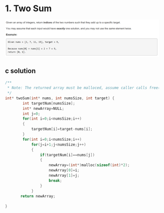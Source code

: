# 1. Two Sum
<img src="https://github.com/vampire1996/-leetcode/blob/master/Problems/1-100/1.TwoSum/problem.png "/>

## c solution
```c
/**
 * Note: The returned array must be malloced, assume caller calls free().
 */
int* twoSum(int* nums, int numsSize, int target) {
        int targetNum[numsSize];
        int* newArray=NULL;
        int j=0;
        for(int i=0;i<numsSize;i++)
        {
            targetNum[i]=target-nums[i];
        }
        for(int i=0;i<numsSize;i++)
            for(j=i+1;j<numsSize;j++)
            {
                if(targetNum[i]==nums[j])
                {
                    newArray=(int*)malloc(sizeof(int)*2);
                    newArray[0]=i;
                    newArray[1]=j;
                    break;
                }
            }
       return newArray;
    
}
```

